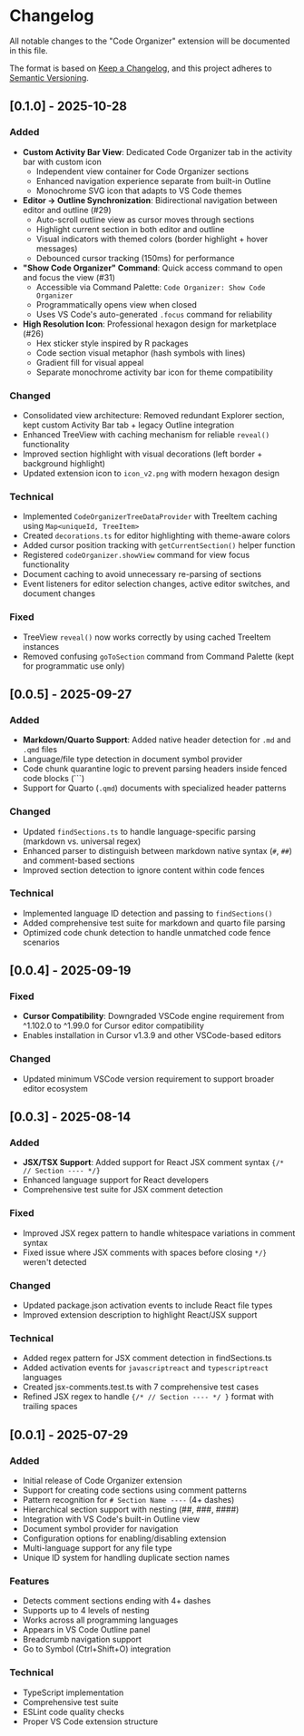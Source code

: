 # Changelog

All notable changes to the "Code Organizer" extension will be documented in this file.

The format is based on [Keep a Changelog](https://keepachangelog.com/en/1.0.0/),
and this project adheres to [Semantic Versioning](https://semver.org/spec/v2.0.0.html).


## [0.1.0] - 2025-10-28

### Added

- **Custom Activity Bar View**: Dedicated Code Organizer tab in the activity bar with custom icon
  - Independent view container for Code Organizer sections
  - Enhanced navigation experience separate from built-in Outline
  - Monochrome SVG icon that adapts to VS Code themes
- **Editor → Outline Synchronization**: Bidirectional navigation between editor and outline (#29)
  - Auto-scroll outline view as cursor moves through sections
  - Highlight current section in both editor and outline
  - Visual indicators with themed colors (border highlight + hover messages)
  - Debounced cursor tracking (150ms) for performance
- **"Show Code Organizer" Command**: Quick access command to open and focus the view (#31)
  - Accessible via Command Palette: `Code Organizer: Show Code Organizer`
  - Programmatically opens view when closed
  - Uses VS Code's auto-generated `.focus` command for reliability
- **High Resolution Icon**: Professional hexagon design for marketplace (#26)
  - Hex sticker style inspired by R packages
  - Code section visual metaphor (hash symbols with lines)
  - Gradient fill for visual appeal
  - Separate monochrome activity bar icon for theme compatibility

### Changed

- Consolidated view architecture: Removed redundant Explorer section, kept custom Activity Bar tab + legacy Outline integration
- Enhanced TreeView with caching mechanism for reliable `reveal()` functionality
- Improved section highlight with visual decorations (left border + background highlight)
- Updated extension icon to `icon_v2.png` with modern hexagon design

### Technical

- Implemented `CodeOrganizerTreeDataProvider` with TreeItem caching using `Map<uniqueId, TreeItem>`
- Created `decorations.ts` for editor highlighting with theme-aware colors
- Added cursor position tracking with `getCurrentSection()` helper function
- Registered `codeOrganizer.showView` command for view focus functionality
- Document caching to avoid unnecessary re-parsing of sections
- Event listeners for editor selection changes, active editor switches, and document changes

### Fixed

- TreeView `reveal()` now works correctly by using cached TreeItem instances
- Removed confusing `goToSection` command from Command Palette (kept for programmatic use only)

## [0.0.5] - 2025-09-27

### Added

- **Markdown/Quarto Support**: Added native header detection for `.md` and `.qmd` files
- Language/file type detection in document symbol provider
- Code chunk quarantine logic to prevent parsing headers inside fenced code blocks (```)
- Support for Quarto (`.qmd`) documents with specialized header patterns

### Changed

- Updated `findSections.ts` to handle language-specific parsing (markdown vs. universal regex)
- Enhanced parser to distinguish between markdown native syntax (`#`, `##`) and comment-based sections
- Improved section detection to ignore content within code fences

### Technical

- Implemented language ID detection and passing to `findSections()`
- Added comprehensive test suite for markdown and quarto file parsing
- Optimized code chunk detection to handle unmatched code fence scenarios

## [0.0.4] - 2025-09-19

### Fixed

- **Cursor Compatibility**: Downgraded VSCode engine requirement from ^1.102.0 to ^1.99.0 for Cursor editor compatibility
- Enables installation in Cursor v1.3.9 and other VSCode-based editors

### Changed

- Updated minimum VSCode version requirement to support broader editor ecosystem

## [0.0.3] - 2025-08-14

### Added

- **JSX/TSX Support**: Added support for React JSX comment syntax `{/* // Section ---- */}`
- Enhanced language support for React developers
- Comprehensive test suite for JSX comment detection

### Fixed

- Improved JSX regex pattern to handle whitespace variations in comment syntax
- Fixed issue where JSX comments with spaces before closing `*/}` weren't detected

### Changed

- Updated package.json activation events to include React file types
- Improved extension description to highlight React/JSX support

### Technical

- Added regex pattern for JSX comment detection in findSections.ts
- Added activation events for `javascriptreact` and `typescriptreact` languages
- Created jsx-comments.test.ts with 7 comprehensive test cases
- Refined JSX regex to handle `{/* // Section ---- */ }` format with trailing spaces

## [0.0.1] - 2025-07-29

### Added

- Initial release of Code Organizer extension
- Support for creating code sections using comment patterns
- Pattern recognition for `# Section Name ----` (4+ dashes)
- Hierarchical section support with nesting (##, ###, ####)
- Integration with VS Code's built-in Outline view
- Document symbol provider for navigation
- Configuration options for enabling/disabling extension
- Multi-language support for any file type
- Unique ID system for handling duplicate section names

### Features

- Detects comment sections ending with 4+ dashes
- Supports up to 4 levels of nesting
- Works across all programming languages
- Appears in VS Code Outline panel
- Breadcrumb navigation support
- Go to Symbol (Ctrl+Shift+O) integration

### Technical

- TypeScript implementation
- Comprehensive test suite
- ESLint code quality checks
- Proper VS Code extension structure